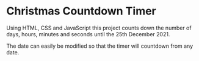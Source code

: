 # Christmas Countdown Timer
Using HTML, CSS and JavaScript this project counts down the number of days, hours, minutes and seconds until the 25th December 2021.

The date can easily be modified so that the timer will countdown from any date.
